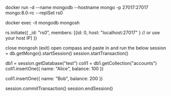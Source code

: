 
docker run -d --name mongodb --hostname mongo -p 27017:27017 mongo:8.0-rc --replSet rs0

docker exec -it mongodb mongosh

rs.initiate({ _id: "rs0", members: [{id: 0, host: "localhost:27017" }  // or use your host IP] })

close mongosh (exit)
open compass and paste in and run the below
session = db.getMongo().startSession()
session.startTransaction()

db1 = session.getDatabase("test")
coll1 = db1.getCollection("accounts")
coll1.insertOne({ name: "Alice", balance: 100 })

coll1.insertOne({ name: "Bob", balance: 200 })

session.commitTransaction()
session.endSession()
